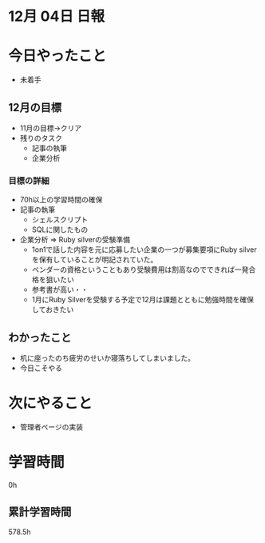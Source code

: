 
#  12月 04日 日報

# 今日やったこと

* 未着手

## 12月の目標

  * 11月の目標→クリア
  * 残りのタスク
    * 記事の執筆
    * 企業分析


### 目標の詳細

  * 70h以上の学習時間の確保
  * 記事の執筆
    * シェルスクリプト
    * SQLに関したもの
  * 企業分析 => Ruby silverの受験準備
    * 1on1で話した内容を元に応募したい企業の一つが募集要項にRuby silverを保有していることが明記されていた。
    * ベンダーの資格ということもあり受験費用は割高なのでできれば一発合格を狙いたい
    * 参考書が高い・・
    * 1月にRuby Silverを受験する予定で12月は課題とともに勉強時間を確保しておきたい

##  わかったこと

* 机に座ったのち疲労のせいか寝落ちしてしまいました。
* 今日こそやる

# 次にやること


* 管理者ページの実装

#  学習時間
0h
##  累計学習時間
578.5h
